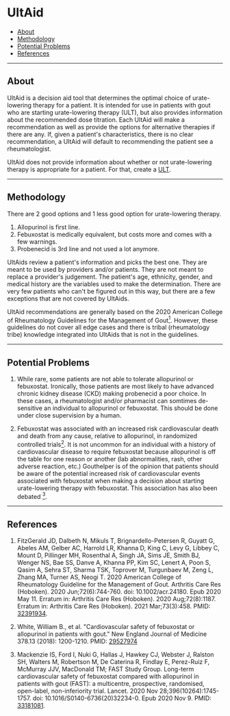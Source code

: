 # UltAid

- [About](#about)
- [Methodology](#methodology)
- [Potential Problems](#potentialproblems)
- [References](#references)

---

## <span id="about">About</span>

UltAid is a decision aid tool that determines the optimal choice of urate-lowering therapy for a patient. It is intended for use in patients with gout who are starting urate-lowering therapy (ULT), but also provides information about the recommended dose titration. Each UltAid will make a recommendation as well as provide the options for alternative therapies if there are any. If, given a patient's characteristics, there is no clear recommendation, a UltAid will default to recommending the patient see a rheumatologist.

UltAid does not provide information about whether or not urate-lowering therapy is appropriate for a patient. For that, create a [ULT](/ults/create/).

---

## <span id="methodology">Methodology</span>

There are 2 good options and 1 less good option for urate-lowering therapy.

1. Allopurinol is first line.
2. Febuxostat is medically equivalent, but costs more and comes with a few warnings.
3. Probenecid is 3rd line and not used a lot anymore.

UltAids review a patient's information and picks the best one. They are meant to be used by providers and/or patients. They are not meant to replace a provider's judgement.
The patient's age, ethnicity, gender, and medical history are the variables used to make the determination. There are very few patients who can't be figured out in this way, but there are a few exceptions that are not covered by UltAids.

UltAid recommendations are generally based on the 2020 American College of Rheumatology Guidelines
for the Management of Gout[<sup>1</sup>](#ref-1). However, these guidelines do not cover all edge cases and there is tribal (rheumatology tribe) knowledge integrated into UltAids that is not in the guidelines.

---

## <span id="potentialproblems">Potential Problems</span>

1. While rare, some patients are not able to tolerate allopurinol or febuxostat. Ironically, those patients are most likely to have advanced chronic kidney disease (CKD) making probenecid a poor choice. In these cases, a rheumatologist and/or pharmacist can somtimes de-sensitive an individual to allopurinol or febuxostat. This should be done under close supervision by a human.

2. Febuxostat was associated with an increased risk cardiovascular death and death from any cause, relative to allopurinol, in randomized controlled trials[<sup>2</sup>](#ref-2). It is not uncommon for an individual with a history of cardiovascular disease to require febuxostat because allopurinol is off the table for one reason or another (lab abnormalities, rash, other adverse reaction, etc.) Gouthelper is of the opinion that patients should be aware of the potential increased risk of cardiovascular events associated with febuxostat when making a decision about starting urate-lowering therapy with febuxostat. This association has also been debated [<sup>3</sup>](#ref-3).

---

## <span id="references">References</span>

1. <span id="ref-1"></span>FitzGerald JD, Dalbeth N, Mikuls T, Brignardello-Petersen R, Guyatt G, Abeles AM, Gelber AC, Harrold LR, Khanna D, King C, Levy G, Libbey C, Mount D, Pillinger MH, Rosenthal A, Singh JA, Sims JE, Smith BJ, Wenger NS, Bae SS, Danve A, Khanna PP, Kim SC, Lenert A, Poon S, Qasim A, Sehra ST, Sharma TSK, Toprover M, Turgunbaev M, Zeng L, Zhang MA, Turner AS, Neogi T. 2020 American College of Rheumatology Guideline for the Management of Gout. Arthritis Care Res (Hoboken). 2020 Jun;72(6):744-760. doi: 10.1002/acr.24180. Epub 2020 May 11. Erratum in: Arthritis Care Res (Hoboken). 2020 Aug;72(8):1187. Erratum in: Arthritis Care Res (Hoboken). 2021 Mar;73(3):458. PMID: [32391934](https://pubmed.ncbi.nlm.nih.gov/32391934/).

2. <span id="ref-2"></span>White, William B., et al. "Cardiovascular safety of febuxostat or allopurinol in patients with gout." New England Journal of Medicine 378.13 (2018): 1200-1210. PMID: [29527974](https://doi.org/10.1056/nejmoa1710895)

3. <span id="ref-3"></span>Mackenzie IS, Ford I, Nuki G, Hallas J, Hawkey CJ, Webster J, Ralston SH, Walters M, Robertson M, De Caterina R, Findlay E, Perez-Ruiz F, McMurray JJV, MacDonald TM; FAST Study Group. Long-term cardiovascular safety of febuxostat compared with allopurinol in patients with gout (FAST): a multicentre, prospective, randomised, open-label, non-inferiority trial. Lancet. 2020 Nov 28;396(10264):1745-1757. doi: 10.1016/S0140-6736(20)32234-0. Epub 2020 Nov 9. PMID: [33181081](<https://doi.org/10.1016/s0140-6736(20)32234-0>).
